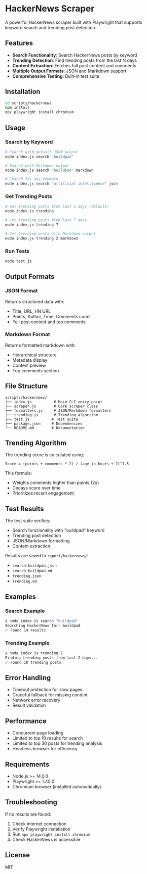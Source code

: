 # HackerNews Scraper

A powerful HackerNews scraper built with Playwright that supports keyword search and trending post detection.

## Features

- **Search Functionality**: Search HackerNews posts by keyword
- **Trending Detection**: Find trending posts from the last N days
- **Content Extraction**: Fetches full post content and comments
- **Multiple Output Formats**: JSON and Markdown support
- **Comprehensive Testing**: Built-in test suite

## Installation

```bash
cd scripts/hackernews
npm install
npx playwright install chromium
```

## Usage

### Search by Keyword

```bash
# Search with default JSON output
node index.js search "buildpad"

# Search with Markdown output
node index.js search "buildpad" markdown

# Search for any keyword
node index.js search "artificial intelligence" json
```

### Get Trending Posts

```bash
# Get trending posts from last 2 days (default)
node index.js trending

# Get trending posts from last 7 days
node index.js trending 7

# Get trending posts with Markdown output
node index.js trending 2 markdown
```

### Run Tests

```bash
node test.js
```

## Output Formats

### JSON Format
Returns structured data with:
- Title, URL, HN URL
- Points, Author, Time, Comments count
- Full post content and top comments

### Markdown Format
Returns formatted markdown with:
- Hierarchical structure
- Metadata display
- Content preview
- Top comments section

## File Structure

```
scripts/hackernews/
├── index.js          # Main CLI entry point
├── scraper.js        # Core scraper class
├── formatters.js     # JSON/Markdown formatters
├── trending.js       # Trending algorithm
├── test.js          # Test suite
├── package.json     # Dependencies
└── README.md        # Documentation
```

## Trending Algorithm

The trending score is calculated using:
```
Score = (points + comments * 2) / (age_in_hours + 2)^1.5
```

This formula:
- Weights comments higher than points (2x)
- Decays score over time
- Prioritizes recent engagement

## Test Results

The test suite verifies:
- Search functionality with "buildpad" keyword
- Trending post detection
- JSON/Markdown formatting
- Content extraction

Results are saved to `report/hackernews/`:
- `search-buildpad.json`
- `search-buildpad.md`
- `trending.json`
- `trending.md`

## Examples

### Search Example
```bash
$ node index.js search "buildpad"
Searching HackerNews for: buildpad
✅ Found 14 results
```

### Trending Example
```bash
$ node index.js trending 2
Finding trending posts from last 2 days...
✅ Found 10 trending posts
```

## Error Handling

- Timeout protection for slow pages
- Graceful fallback for missing content
- Network error recovery
- Result validation

## Performance

- Concurrent page loading
- Limited to top 10 results for search
- Limited to top 30 posts for trending analysis
- Headless browser for efficiency

## Requirements

- Node.js >= 14.0.0
- Playwright >= 1.40.0
- Chromium browser (installed automatically)

## Troubleshooting

If no results are found:
1. Check internet connection
2. Verify Playwright installation
3. Run `npx playwright install chromium`
4. Check HackerNews is accessible

## License

MIT